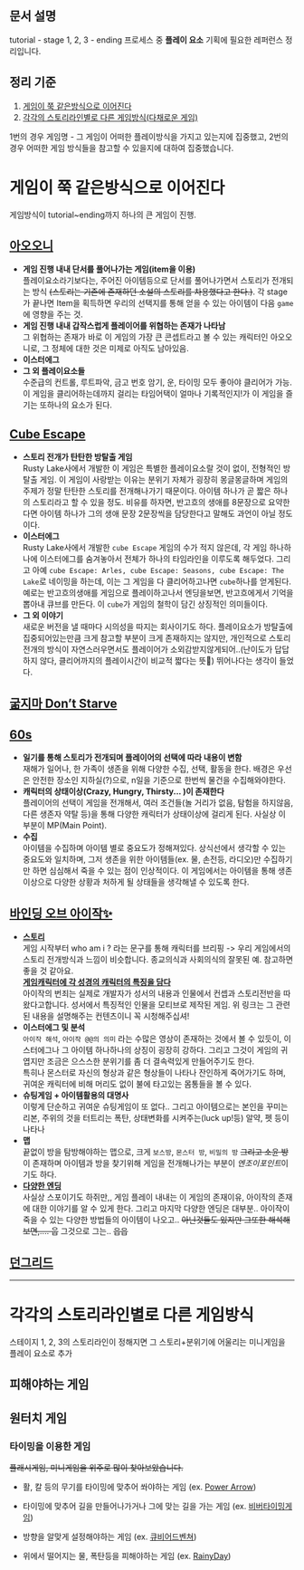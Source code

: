 ## 문서 설명

tutorial - stage 1, 2, 3 - ending 프로세스 중 **플레이 요소** 기획에 필요한 레퍼런스 정리입니다.

## 정리 기준

1. [게임이 쭉 같은방식으로 이어진다](게임이-쭉-같은방식으로-이어진다)
2. [각각의 스토리라인별로 다른 게임방식(다채로운 게임)](각각의-스토리라인별로-다른-게임방식)

1번의 경우 게임명 - 그 게임이 어떠한 플레이방식을 가지고 있는지에 집중했고, 2번의 경우 어떠한 게임 방식들을 참고할 수 있을지에 대하여 집중했습니다.

# 게임이 쭉 같은방식으로 이어진다

게임방식이 tutorial~ending까지 하나의 큰 게임이 진행.

## [아오오니](https://youtu.be/W6u531YvpxA)

-   **게임 진행 내내 단서를 풀어나가는 게임(item을 이용)**  
     플레이요소라기보다는, 주어진 아이템등으로 단서를 풀어나가면서 스토리가 전개되는 방식 ~~(스토리는 기존에 존재하던 소설의 스토리를 차용했다고 한다.)~~. 각 stage가 끝나면 Item을 획득하면 우리의 선택지를 통해 얻을 수 있는 아이템이 다음 `game` 에 영향을 주는 것.
-   **게임 진행 내내 갑작스럽게 플레이어를 위협하는 존재가 나타남**  
     그 위협하는 존재가 바로 이 게임의 가장 큰 콘셉트라고 볼 수 있는 캐릭터인 아오오니로, 그 정체에 대한 것은 미제로 아직도 남아있음.
-   **이스터에그**
-   **그 외 플레이요소들**  
     수준급의 컨트롤, 루트파악, 금고 번호 암기, 운, 타이밍 모두 좋아야 클리어가 가능. 이 게임을 클리어하는데까지 걸리는 타임어택이 얼마나 기록적인지!가 이 게임을 즐기는 또하나의 요소가 된다.

## [Cube Escape](https://youtu.be/4E942y8RdI8)

-   **스토리 전개가 탄탄한 방탈출 게임**  
     Rusty Lake사에서 개발한 이 게임은 특별한 플레이요소랄 것이 없이, 전형적인 방탈출 게임. 이 게임이 사랑받는 이유는 분위기 자체가 굉장히 몽글몽글하며 게임의 주제가 정말 탄탄한 스토리를 전개해나가기 때문이다. 아이템 하나가 곧 짧은 하나의 스토리라고 할 수 있을 정도. 비유를 하자면, 반고흐의 생애를 8문장으로 요약한다면 아이템 하나가 그의 생애 문장 2문장씩을 담당한다고 말해도 과언이 아닐 정도이다.
-   **이스터에그**  
     Rusty Lake사에서 개발한 `cube Escape` 게임의 수가 적지 않은데, 각 게임 하나하나에 이스터에그를 숨겨놓아서 전체가 하나의 타임라인을 이루도록 해두었다.
    그리고 아예 `cube Escape: Arles, cube Escape: Seasons, cube Escape: The Lake`로 네이밍을 하는데, 이는 그 게임을 다 클리어하고나면 `cube`하나를 얻게된다. 예로는 반고흐의생애를 게임으로 플레이하고나서 엔딩을보면, 반고흐에게서 기억을 뽑아내 큐브를 만든다. 이 `cube`가 게임의 철학이 담긴 상징적인 의미들이다.
-   **그 외 이야기**  
     새로운 버전을 낼 때마다 시의성을 따지는 회사이기도 하다. 플레이요소가 방탈출에 집중되어있는만큼 크게 참고할 부분이 크게 존재하지는 않지만, 개인적으로 스토리전개의 방식이 자연스러우면서도 플레이어가 소외감받지않게되어..(난이도가 답답하지 않다, 클리어까지의 플레이시간이 비교적 짧다는 뜻🤭) 뛰어나다는 생각이 들었다.

## [굶지마 Don’t Starve]()

## [60s](https://youtu.be/tvxRNMYZotk)

-   **일기를 통해 스토리가 전개되며 플레이어의 선택에 따라 내용이 변함**  
    재해가 일어나, 한 가족이 생존을 위해 다양한 수집, 선택, 활동을 한다. 배경은 우선은 안전한 장소인 지하실(?)으로, n일을 기준으로 한번씩 물건을 수집해와야한다.
-   **캐릭터의 상태이상(Crazy, Hungry, Thirsty... )이 존재한다**  
    플레이어의 선택이 게임을 전개해서, 여러 조건들(놀 거리가 없음, 탐험을 하지않음, 다른 생존자 약탈 등)을 통해 다양한 캐릭터가 상태이상에 걸리게 된다. 사실상 이 부분이 MP(Main Point).
-   **수집**  
    아이템을 수집하며 아이템 별로 중요도가 정해져있다. 상식선에서 생각할 수 있는 중요도와 일치하며, 그저 생존을 위한 아이템들(ex. 물, 손전등, 라디오)만 수집하기만 하면 심심해서 죽을 수 있는 점이 인상적이다. 이 게임에서는 아이템을 통해 생존 이상으로 다양한 상황과 처하게 될 상태들을 생각해낼 수 있도록 한다.

## [바인딩 오브 아이작✨](https://youtu.be/kiRU6Sl73dE)

-   **[스토리](https://youtu.be/qXossApzpuQ)**  
     게임 시작부터 who am i ? 라는 문구를 통해 캐릭터를 브리핑 -> 우리 게임에서의 스토리 전개방식과 느낌이 비슷합니다. 종교의식과 사회의식의 잘못된 예. 참고하면 좋을 것 같아요.  
     **[게임캐릭터에 각 성경의 캐릭터의 특징을 담다](https://youtu.be/J0T4sEs9kaM)**  
     아이작의 번죄는 실제로 개발자가 성서의 내용과 인물에서 컨셉과 스토리전반을 따왔다고합니다. 성서에서 특징적인 인물을 모티브로 제작된 게임. 위 링크는 그 관련된 내용을 설명해주는 컨텐츠이니 꼭 시청해주십셔!
-   **이스터에그 및 분석**  
     `아이작 해석`, `아이작 @@의 의미` 라는 수많은 영상이 존재하는 것에서 볼 수 있듯이, 이스터에그나 그 아이템 하나하나의 상징이 굉장히 강하다. 그리고 그것이 게임의 귀엽지만 조금은 으스스한 분위기를 좀 더 결속력있게 만들어주기도 한다.<br>
    특히나 몬스터로 자신의 형상과 같은 형상들이 나타나 잔인하게 죽어가기도 하며, 귀여운 캐릭터에 비해 머리도 없이 불에 타고있는 몸통들을 볼 수 있다.
-   **슈팅게임 + 아이템활용의 대명사**  
    이렇게 단순하고 귀여운 슈팅게임이 또 없다.. 그리고 아이템으로는 본인을 꾸미는 리본, 주위의 것을 터트리는 폭탄, 상태변화를 시켜주는(luck up!등) 알약, 펫 등이 나타나
-   **맵**  
    끝없이 방을 탐방해야하는 맵으로, 크게 `보스방`, `몬스터 방`, `비밀의 방` ~~그리고 소윤 방~~ 이 존재하며 아이템과 방을 찾기위해 게임을 전개해나가는 부분이 *엔조이포인트*이기도 하다.
-   **[다양한 엔딩](https://youtu.be/UKwj48Y5KTw)**  
     사실상 스포이기도 하쥐만,, 게임 플레이 내내는 이 게임의 존재이유, 아이작의 존재에 대한 이야기를 알 수 있게 한다. 그리고 마지막 다양한 엔딩은 대부분.. 아이작이 죽을 수 있는 다양한 방법들의 아이템이 나오고.. ~~아닌것들도 있지만 그또한 해석해보면,.... 웁~~ 그것으로 그는.. ~~읍읍~~

## [던그리드]()

---

# 각각의 스토리라인별로 다른 게임방식

스테이지 1, 2, 3의 스토리라인이 정해지면 그 스토리+분위기에 어울리는 미니게임을 플레이 요소로 추가

## 피해야하는 게임

## 원터치 게임

### 타이밍을 이용한 게임

~~플래시게임, 미니게임을 위주로 많이 찾아보았습니다.~~

-   활, 칼 등의 무기를 타이밍에 맞추어 쏴야하는 게임 (ex. [Power Arrow](http://www.oldflashgame.com/bbs/board.php?bo_table=flashgame&wr_id=1324&sca=%EC%8A%88%ED%8C%85))
-   타이밍에 맞추어 길을 만들어나가거나 그에 맞는 길을 가는 게임 (ex. [비버타이밍게임](https://flashgamerz.tistory.com/744))

-   방향을 알맞게 설정해야하는 게임 (ex. [큐비어드벤쳐](https://post.naver.com/viewer/postView.nhn?volumeNo=7705683&memberNo=12690))

-   위에서 떨어지는 물, 폭탄등을 피해야하는 게임 (ex. [RainyDay](https://gamuru.tistory.com/194))
